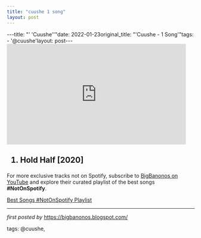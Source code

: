 ```yaml
---
title: "cuushe 1 song"
layout: post
---
```

---title: "' 'Cuushe''"date: 2022-01-23original_title: "'Cuushe - 1 Song'"tags:  - '@cuushe'layout: post---<iframe frameborder="0" height="270" src="https://youtube.com/embed/2l8W8ybhpCk" width="480"></iframe><h2><ol><li>Hold Half [2020]</li></ol></h2><!--Subscribe and Playlist Links--><div>    <p>For more exclusive tracks not on Spotify, subscribe to <a href="https://www.youtube.com/@BigBanonos" target="_blank">BigBanonos on YouTube</a> and explore their curated playlist of the best songs <strong>#NotOnSpotify</strong>.</p>    <p><a href="https://www.youtube.com/playlist?list=PLtuNtuTatqI0kFahUCbtbfenC_ET5O_tr" target="_blank">Best Songs #NotOnSpotify Playlist<br /></a></p></div><hr /><p><em>first posted by</em> <a href="https://bigbanonos.blogspot.com/" rel="noopener" target="_new">https://bigbanonos.blogspot.com/</a></p><p>tags: @cuushe,</p>